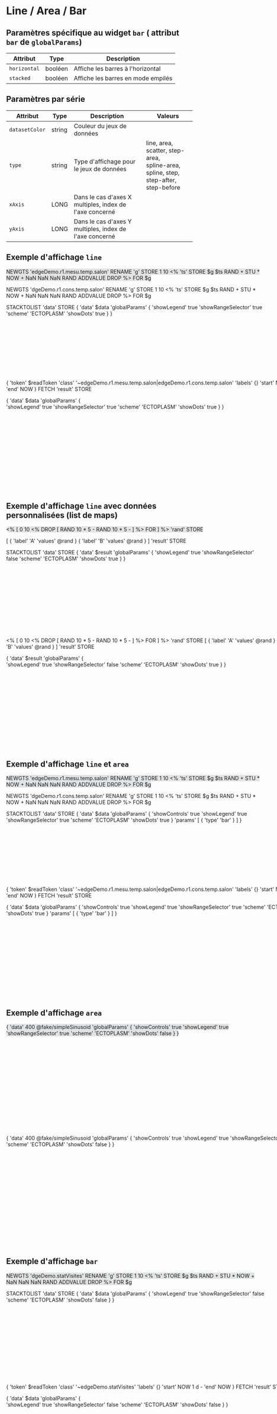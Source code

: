 # Line / Area / Bar

## Paramètres spécifique au widget ```bar``` ( attribut ```bar``` de ```globalParams```)

| Attribut         | Type    | Description                        |
|------------------|---------|------------------------------------|
| ```horizontal``` | booléen | Affiche les barres à l'horizontal  |
| ```stacked```    | booléen | Affiche les barres en mode empilés |

## Paramètres par série

| Attribut           | Type   | Description                                             | Valeurs                                                                                  |
|--------------------|--------|---------------------------------------------------------|------------------------------------------------------------------------------------------|
| ```datasetColor``` | string | Couleur du jeux de données                              |                                                                                          |
| ```type```         | string | Type d'affichage pour le jeux de données                | line, area, scatter, step-area,<br>spline-area, spline, step, step-after,<br>step-before |
| ```xAxis```        | LONG   | Dans le cas d'axes X multiples, index de l'axe concerné |                                                                                          |
| ```yAxis```        | LONG   | Dans le cas d'axes Y multiples, index de l'axe concerné |                                                                                          |


## Exemple d'affichage ```line```

<div style="width: 700px; height:300px;">
<discovery-tile url="https://data.hexa-data.fr/api/v0/exec" type="line">
NEWGTS 'edgeDemo.r1.mesu.temp.salon' RENAME 'g' STORE
  1 10 <% 'ts' STORE $g $ts RAND + STU * NOW + NaN NaN NaN RAND ADDVALUE DROP %> FOR
  $g

NEWGTS 'dgeDemo.r1.cons.temp.salon' RENAME 'g' STORE
  1 10 <% 'ts' STORE $g $ts RAND + STU * NOW + NaN NaN NaN RAND ADDVALUE DROP %> FOR
  $g

STACKTOLIST 'data' STORE
{ 'data' $data 'globalParams' {  'showLegend' true 'showRangeSelector' true 'scheme' 'ECTOPLASM' 'showDots' true } }
</discovery-tile>
</div>
<div style="min-height: 300px; width: 800px;">
<warp-view-editor url="https://data.hexa-data.fr/api/v0/exec" width-px=800 theme="dark" id="editor horizontal-layout="false" show-result="false" show-execute="false" >
{ 
  'token' $readToken 
  'class' '~edgeDemo.r1.mesu.temp.salon|edgeDemo.r1.cons.temp.salon' 
  'labels' {}
  'start' NOW 1 d -
  'end' NOW
} FETCH 'result' STORE

{ 
  'data' $data 
  'globalParams' {  
    'showLegend' true 
    'showRangeSelector' true 
    'scheme' 'ECTOPLASM' 
    'showDots' true
  } 
}
</warp-view-editor>
</div>

## Exemple d'affichage ```line``` avec données personnalisées (list de maps)

<div style="width: 700px; height:300px;">
<discovery-tile url="https://data.hexa-data.fr/api/v0/exec" type="line">
<% [ 0 10 <% DROP [ RAND 10 * 5 -   RAND 10 * 5 - ] %> FOR ] %> 'rand' STORE

[
  { 'label' 'A' 'values' @rand }
  { 'label' 'B' 'values' @rand }
] 'result' STORE

STACKTOLIST 'data' STORE
{ 'data' $result 'globalParams' {  'showLegend' true 'showRangeSelector' false 'scheme' 'ECTOPLASM' 'showDots' true } }
</discovery-tile>
</div>
<div style="min-height: 300px; width: 800px;">
<warp-view-editor url="https://data.hexa-data.fr/api/v0/exec" width-px=800 theme="dark" id="editor horizontal-layout="false" show-result="false" show-execute="false" >
<% [ 0 10 <% DROP [ RAND 10 * 5 -   RAND 10 * 5 - ] %> FOR ] %> 'rand' STORE
[
  { 'label' 'A' 'values' @rand }
  { 'label' 'B' 'values' @rand }
] 'result' STORE 

{ 
  'data' $result 
  'globalParams' {  
    'showLegend' true 
    'showRangeSelector' false 
    'scheme' 'ECTOPLASM' 
    'showDots' true
  } 
}
</warp-view-editor>
</div>

## Exemple d'affichage ```line``` et ```area```

<div style="width: 700px; height:300px;">
<discovery-tile url="https://data.hexa-data.fr/api/v0/exec" type="line">
NEWGTS 'edgeDemo.r1.mesu.temp.salon' RENAME 'g' STORE
  1 10 <% 'ts' STORE $g $ts RAND + STU * NOW + NaN NaN NaN RAND ADDVALUE DROP %> FOR
  $g

NEWGTS 'dgeDemo.r1.cons.temp.salon' RENAME 'g' STORE
  1 10 <% 'ts' STORE $g $ts RAND + STU * NOW + NaN NaN NaN RAND ADDVALUE DROP %> FOR
  $g

STACKTOLIST 'data' STORE
{ 'data' $data 'globalParams' { 'showControls' true 'showLegend' true 'showRangeSelector' true 'scheme' 'ECTOPLASM' 'showDots' true } 'params' [ { 'type' 'bar' } ] }
</discovery-tile>
</div>
<div style="min-height: 300px; width: 800px;">
<warp-view-editor url="https://data.hexa-data.fr/api/v0/exec" width-px=800 theme="dark" id="editor horizontal-layout="false" show-result="false" show-execute="false" >
{ 
  'token' $readToken 
  'class' '~edgeDemo.r1.mesu.temp.salon|edgeDemo.r1.cons.temp.salon' 
  'labels' {}
  'start' NOW 1 d -
  'end' NOW
} FETCH 'result' STORE

{ 'data' $data 'globalParams' { 'showControls' true 'showLegend' true 'showRangeSelector' true 'scheme' 'ECTOPLASM' 'showDots' true } 'params' [ { 'type' 'bar' } ] }

</warp-view-editor>
</div>

## Exemple d'affichage ```area```

<div style="width: 700px; height:300px;">
<discovery-tile url="https://data.hexa-data.fr/api/v0/exec" type="area">
{ 'data' 400 @fake/simpleSinusoid 'globalParams' {  'showControls' true 'showLegend' true 'showRangeSelector' true 'scheme' 'ECTOPLASM' 'showDots' false } }
</discovery-tile>
</div>
<div style="min-height: 300px; width: 800px;">
<warp-view-editor url="https://data.hexa-data.fr/api/v0/exec" width-px=800 theme="dark" id="editor horizontal-layout="false" show-result="false" show-execute="false" >
{ 
  'data' 400 @fake/simpleSinusoid 
  'globalParams' {  
    'showControls' true 
    'showLegend' true 
    'showRangeSelector' true 
    'scheme' 'ECTOPLASM' 
    'showDots' false 
  } 
}
</warp-view-editor>
</div>

## Exemple d'affichage ```bar```

<div style="width: 700px; height:300px;">
<discovery-tile url="https://data.hexa-data.fr/api/v0/exec" type="bar">
NEWGTS 'dgeDemo.statVisites' RENAME 'g' STORE
  1 10 <% 'ts' STORE $g $ts RAND + STU * NOW + NaN NaN NaN RAND ADDVALUE DROP %> FOR
  $g

STACKTOLIST 'data' STORE
{ 'data' $data 'globalParams' {  'showLegend' true 'showRangeSelector' false 'scheme' 'ECTOPLASM' 'showDots' false } }
</discovery-tile>
</div>
<div style="min-height: 350px; width: 800px;">
<warp-view-editor url="https://data.hexa-data.fr/api/v0/exec" width-px=800 theme="dark" id="editor horizontal-layout="false" show-result="false" show-execute="false" >
{ 
  'token' $readToken 
  'class' '~edgeDemo.statVisites' 
  'labels' {}
  'start' NOW 1 d -
  'end' NOW
} FETCH 'result' STORE

{ 
  'data' $data 
  'globalParams' {  
    'showLegend' true 
    'showRangeSelector' false 
    'scheme' 'ECTOPLASM' 
    'showDots' false
  } 
}
</warp-view-editor>
</div>

## Exemple d'affichage ```bar``` horizontale

<div style="width: 700px; height:300px;">
<discovery-tile url="https://data.hexa-data.fr/api/v0/exec" type="bar">
NEWGTS 'dgeDemo.statVisites' RENAME 'g' STORE
  1 5 <% 'ts' STORE $g $ts RAND + STU * NOW + NaN NaN NaN RAND ADDVALUE DROP %> FOR
  $g

STACKTOLIST 'data' STORE
{ 'data' $data 'globalParams' {  'showLegend' true 'showRangeSelector' false 'scheme' 'ECTOPLASM' 'showDots' false  'bar' { 'horizontal' true } } }
</discovery-tile>
</div>
<div style="min-height: 350px; width: 800px;">
<warp-view-editor url="https://data.hexa-data.fr/api/v0/exec" width-px=800 theme="dark" id="editor horizontal-layout="false" show-result="false" show-execute="false" >
{ 
  'token' $readToken 
  'class' '~edgeDemo.statVisites' 
  'labels' {}
  'start' NOW 1 d -
  'end' NOW
} FETCH 'result' STORE

{ 
  'data' $data 
  'globalParams' {  
    'showLegend' true 
    'showRangeSelector' false 
    'scheme' 'ECTOPLASM' 
    'showDots' false
    'bar' {
      'horizontal' true 
    }
  } 
}
</warp-view-editor>
</div>

## Exemple d'affichage ```bar``` horizontale avec des données personnalisées

<div style="width: 700px; height:300px;">
<discovery-tile url="https://data.hexa-data.fr/api/v0/exec" type="bar">
{ 
  'data' {
    'title' 'Test'
    'columns' [ 'A' 'B' 'C' 'D' ]
    'rows' [
      [ 'label X' 15 56 44 22 ]
      [ 'label Y' 1 5 4 2 ]
      [ 'label Z' 14 45 78 12 ]
    ]
  } 
  'globalParams' {  'showLegend' true 'showRangeSelector' false 'scheme' 'ECTOPLASM' 'showDots' false  'bar' { 'horizontal' true } } 
}
</discovery-tile>
</div>
<div style="min-height: 350px; width: 800px;">
<warp-view-editor url="https://data.hexa-data.fr/api/v0/exec" width-px=800 theme="dark" id="editor horizontal-layout="false" show-result="false" show-execute="false" >
{ 
  'data' {
    'title' 'Test'
    'columns' [ 'A' 'B' 'C' 'D' ]
    'rows' [
      [ 'label X' 15 56 44 22 ]
      [ 'label Y' 1 5 4 2 ]
      [ 'label Z' 14 45 78 12 ]
    ]
  } 
  'globalParams' {  
    'showLegend' true 
    'showRangeSelector' false 
    'scheme' 'ECTOPLASM' 
    'showDots' false  
    'bar' { 'horizontal' true } 
  } 
}
</warp-view-editor>
</div>

## Exemple d'affichage ```bar``` horizontale avec des données personnalisées (emplilées)

<div style="width: 700px; height:300px;">
<discovery-tile url="https://data.hexa-data.fr/api/v0/exec" type="bar">
{ 
  'data' {
    'title' 'Test'
    'columns' [ 'A' 'B' 'C' 'D' ]
    'rows' [
      [ 'label X' 15 56 44 22 ]
      [ 'label Y' 1 5 4 2 ]
      [ 'label Z' 14 45 78 12 ]
    ]
  } 
  'globalParams' {  'showLegend' true 'showRangeSelector' false 'scheme' 'ECTOPLASM' 'showDots' false  'bar' { 'horizontal' true 'stacked' true } } 
}
</discovery-tile>
</div>
<div style="min-height: 350px; width: 800px;">
<warp-view-editor url="https://data.hexa-data.fr/api/v0/exec" width-px=800 theme="dark" id="editor horizontal-layout="false" show-result="false" show-execute="false" >
{ 
  'data' {
    'title' 'Test'
    'columns' [ 'A' 'B' 'C' 'D' ]
    'rows' [
      [ 'label X' 15 56 44 22 ]
      [ 'label Y' 1 5 4 2 ]
      [ 'label Z' 14 45 78 12 ]
    ]
  } 
  'globalParams' {  
    'showLegend' true 
    'showRangeSelector' false 
    'scheme' 'ECTOPLASM' 
    'showDots' false  
    'bar' { 
      'horizontal' true 
      'stackerd' true 
    } 
  } 
}
</warp-view-editor>
</div>
<style>
    discovery-tile {
        border: black;
        border-width:  1px;
        background-color: #3A3C4622;
        border-radius: 50px;
    }
</style>